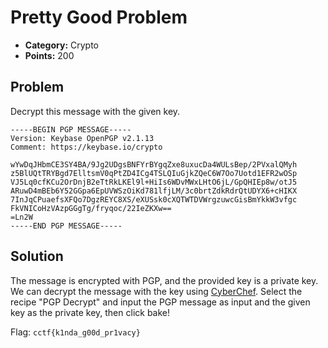 # Pretty Good Problem
* **Category:** Crypto
* **Points:** 200
## Problem
Decrypt this message with the given key.
```
-----BEGIN PGP MESSAGE-----
Version: Keybase OpenPGP v2.1.13
Comment: https://keybase.io/crypto

wYwDqJHbmCE3SY4BA/9Jg2UDgsBNFYrBYgqZxe8uxucDa4WULsBep/2PVxalQMyh
z5BlUQtTRYBgd7ElltsmV0qPtZD4ICg4TSLQIuGjkZQeC6W7Oo7Uotd1EFR2wOSp
VJ5Lq0cfKCu2OrDnjB2eTtRkLKEl9l+HiIs6WDvMWxLHtO6jL/GpQHIEp8w/otJ5
ARuwD4mBEb6Y52GGpa6EpUVWSzOiKd781lfjLM/3c0brtZdkRdrQtUDYX6+cHIKX
7InJqCPuaefsXFQo7DgzREYC8XS/eXUSsk0cXQTWTDVWrgzuwcGisBmYkkW3vfgc
FkVNICoHzVAzpGGgTg/fryqoc/22IeZKXw==
=Ln2W
-----END PGP MESSAGE-----
```

## Solution
The message is encrypted with PGP, and the provided key is a private key. We can decrypt the message with the key using [CyberChef](https://gchq.github.io/CyberChef/). Select the recipe "PGP Decrypt" and input the PGP message as input and the given key as the private key, then click bake!

Flag: `cctf{k1nda_g00d_pr1vacy}`
